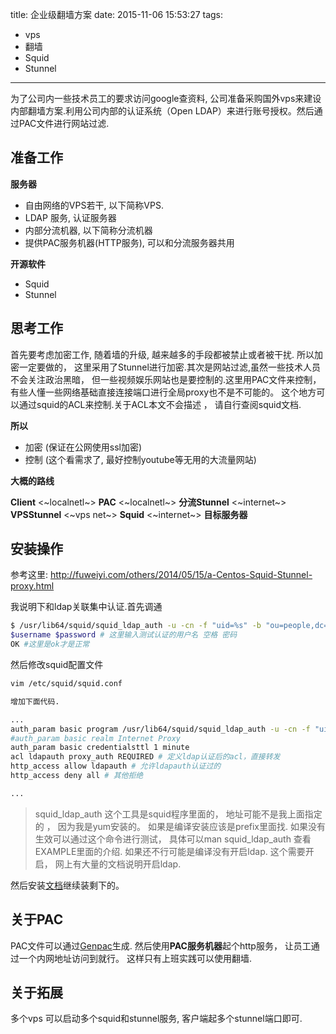 title: 企业级翻墙方案
date: 2015-11-06 15:53:27
tags:
  - vps
  - 翻墙
  - Squid
  - Stunnel
---

为了公司内一些技术员工的要求访问google查资料, 公司准备采购国外vps来建设内部翻墙方案.利用公司内部的认证系统（Open LDAP）来进行账号授权。然后通过PAC文件进行网站过滤.


## 准备工作

**服务器**

* 自由网络的VPS若干, 以下简称VPS.
* LDAP 服务, 认证服务器
* 内部分流机器, 以下简称分流机器
* 提供PAC服务机器(HTTP服务), 可以和分流服务器共用

**开源软件**

* Squid
* Stunnel


## 思考工作

首先要考虑加密工作, 随着墙的升级, 越来越多的手段都被禁止或者被干扰. 所以加密一定要做的， 这里采用了Stunnel进行加密.其次是网站过滤,虽然一些技术人员不会关注政治黑暗， 但一些视频娱乐网站也是要控制的.这里用PAC文件来控制， 有些人懂一些网络基础直接连接端口进行全局proxy也不是不可能的。 这个地方可以通过squid的ACL来控制.关于ACL本文不会描述 ， 请自行查阅squid文档.

**所以**

* 加密 (保证在公网使用ssl加密)
* 控制 (这个看需求了, 最好控制youtube等无用的大流量网站)

**大概的路线**

**Client** <~localnetl~> **PAC** <~localnetl~> **分流Stunnel** <~internet~> **VPSStunnel** <~vps net~> **Squid** <~internet~> **目标服务器**


## 安装操作

参考这里: http://fuweiyi.com/others/2014/05/15/a-Centos-Squid-Stunnel-proxy.html

我说明下和ldap关联集中认证.首先调通 

```bash
$ /usr/lib64/squid/squid_ldap_auth -u -cn -f "uid=%s" -b "ou=people,dc=example,dc=com" -D "cn=squid,ou=people,dc=example,dc=com" -w "认证密码"  -H ldap://ldap.example.com
$username $password # 这里输入测试认证的用户名 空格 密码
OK #这里是ok才是正常
```

然后修改squid配置文件

```bash
vim /etc/squid/squid.conf

增加下面代码.

...
auth_param basic program /usr/lib64/squid/squid_ldap_auth -u -cn -f "uid=%s" -b "ou=people,dc=example,dc=com" -D "cn=squid,ou=people,dc=example,dc=com" -w "xxxxxx"  -H ldap://ldap.example.com
#auth_param basic realm Internet Proxy
auth_param basic credentialsttl 1 minute
acl ldapauth proxy_auth REQUIRED # 定义ldap认证后的acl，直接转发
http_access allow ldapauth # 允许ldapauth认证过的
http_access deny all # 其他拒绝

...
```

> squid_ldap_auth 这个工具是squid程序里面的， 地址可能不是我上面指定的 ， 因为我是yum安装的。 如果是编译安装应该是prefix里面找. 如果没有生效可以通过这个命令进行测试， 具体可以man squid_ldap_auth 查看EXAMPLE里面的介绍. 如果还不行可能是编译没有开启ldap. 这个需要开启， 网上有大量的文档说明开启ldap.



然后安装[文档](http://fuweiyi.com/others/2014/05/15/a-Centos-Squid-Stunnel-proxy.html)继续装剩下的。

## 关于PAC

PAC文件可以通过[Genpac](https://github.com/JinnLynn/GenPAC)生成. 然后使用**PAC服务机器**起个http服务， 让员工通过一个内网地址访问到就行。 这样只有上班实践可以使用翻墙.

## 关于拓展

多个vps 可以启动多个squid和stunnel服务, 客户端起多个stunnel端口即可.







